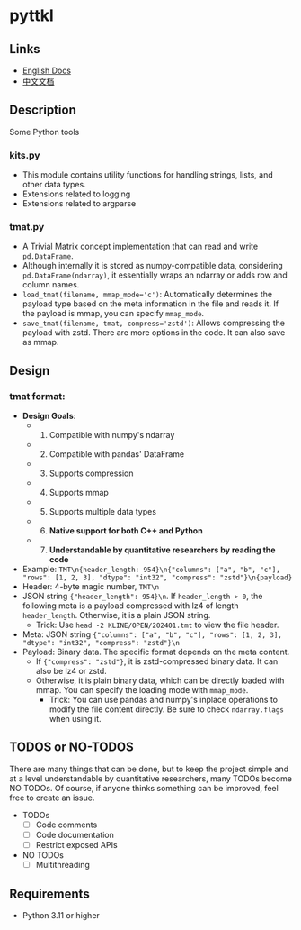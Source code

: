 # pyttkl

## Links

- [English Docs](docs/README.md)
- [中文文档](docs/README_zh_cn.md)

## Description

Some Python tools

### kits.py

- This module contains utility functions for handling strings, lists, and other data types.
- Extensions related to logging
- Extensions related to argparse

### tmat.py

- A Trivial Matrix concept implementation that can read and write `pd.DataFrame`.
- Although internally it is stored as numpy-compatible data, considering `pd.DataFrame(ndarray)`, it essentially wraps an ndarray or adds row and column names.
- `load_tmat(filename, mmap_mode='c')`: Automatically determines the payload type based on the meta information in the file and reads it. If the payload is mmap, you can specify `mmap_mode`.
- `save_tmat(filename, tmat, compress='zstd')`: Allows compressing the payload with zstd. There are more options in the code. It can also save as mmap.

## Design

### tmat format:
- **Design Goals**:
  - 1. Compatible with numpy's ndarray
  - 2. Compatible with pandas' DataFrame
  - 3. Supports compression
  - 4. Supports mmap
  - 5. Supports multiple data types
  - 6. **Native support for both C++ and Python**
  - 7. **Understandable by quantitative researchers by reading the code**
- Example: `TMT\n{header_length: 954}\n{"columns": ["a", "b", "c"], "rows": [1, 2, 3], "dtype": "int32", "compress": "zstd"}\n{payload}`
- Header: 4-byte magic number, `TMT\n`
- JSON string `{"header_length": 954}\n`. If `header_length > 0`, the following meta is a payload compressed with lz4 of length `header_length`. Otherwise, it is a plain JSON string.
  - Trick: Use `head -2 KLINE/OPEN/202401.tmt` to view the file header.
- Meta: JSON string `{"columns": ["a", "b", "c"], "rows": [1, 2, 3], "dtype": "int32", "compress": "zstd"}\n`
- Payload: Binary data. The specific format depends on the meta content.
  - If `{"compress": "zstd"}`, it is zstd-compressed binary data. It can also be lz4 or zstd.
  - Otherwise, it is plain binary data, which can be directly loaded with mmap. You can specify the loading mode with `mmap_mode`.
    - Trick: You can use pandas and numpy's inplace operations to modify the file content directly. Be sure to check `ndarray.flags` when using it.

## TODOS or NO-TODOS
There are many things that can be done, but to keep the project simple and at a level understandable by quantitative researchers, many TODOs become NO TODOs. Of course, if anyone thinks something can be improved, feel free to create an issue.

- TODOs
  - [ ] Code comments
  - [ ] Code documentation
  - [ ] Restrict exposed APIs

- NO TODOs
  - [ ] Multithreading

## Requirements

- Python 3.11 or higher
